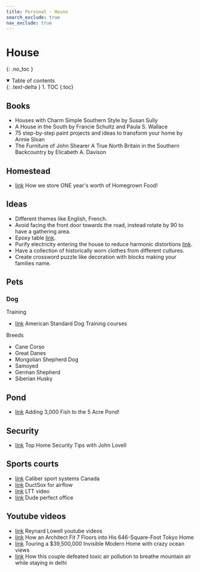 ```yaml
---
title: Personal - House
search_exclude: true
nav_exclude: true
---
```


<!-- prettier-ignore-start -->
# House
{: .no_toc }

<details open markdown="block">
  <summary>
    Table of contents
  </summary>
  {: .text-delta }
1. TOC
{:toc}
</details>

<!-- prettier-ignore-end -->

## Books

-   Houses with Charm Simple Southern Style by Susan Sully
-   A House in the South by Francie Schultz and Paula S. Wallace
-   75 step-by-step paint projects and ideas to transform your home by Annie Sloan
-   The Furniture of John Shearer A True North Britain in the Southern Backcountry by Elicabeth A. Davison

## Homestead

-   [link](https://www.youtube.com/watch?v=Bn5NvhoU_Dk) How we store ONE year's worth of Homegrown Food!

## Ideas

-   Different themes like English, French.
-   Avoid facing the front door towards the road, instead rotate by 90 to have a gathering area.
-   Epoxy table [link](https://www.youtube.com/@BlacktailStudio/videos).
-   Purify electricity entering the house to reduce harmonic distortions [link](https://www.youtube.com/watch?v=3__HO-akNC8).
-   Have a collection of historically worn clothes from different cultures.
-   Create crossword puzzle like decoration with blocks making your families name.

## Pets

### Dog

Training

-   [link](https://www.americanstandardk9.com/) American Standard Dog Training courses

Breeds

-   Cane Corso
-   Great Danes
-   Mongolian Shepherd Dog
-   Samoyed
-   German Shepherd
-   Siberian Husky

## Pond

-   [link](https://www.youtube.com/watch?v=KRyZXwWZeqw) Adding 3,000 Fish to the 5 Acre Pond!

## Security

-   [link](https://www.youtube.com/watch?v=sYS72a1LF1E) Top Home Security Tips with John Lovell

## Sports courts

-   [link](https://calibersport.com/) Caliber sport systems Canada
-   [link](https://www.ductsox.com/) DuctSox for airflow
-   [link](https://www.youtube.com/watch?v=jv3P09GD7FM) LTT video
-   [link](https://www.youtube.com/watch?v=kObmcOaPcbM) Dude perfect office

## Youtube videos

-   [link](https://www.youtube.com/@reynardlowell/videos) Reynard Lowell youtube videos
-   [link](https://www.youtube.com/watch?v=Wgw9tBynJck) How an Architect Fit 7 Floors into His 646-Square-Foot Tokyo Home
-   [link](https://www.youtube.com/watch?v=TIpZbyMtbxg) Touring a $39,500,000 Invisible Modern Home with crazy ocean views
-   [link](https://www.youtube.com/watch?v=3l8G2ZViF9A&list=PLZbK8Oau948NtZnGRaP8GhqQgf88KdCOS&index=44) How this couple defeated toxic air pollution to breathe mountain air while staying in delhi

